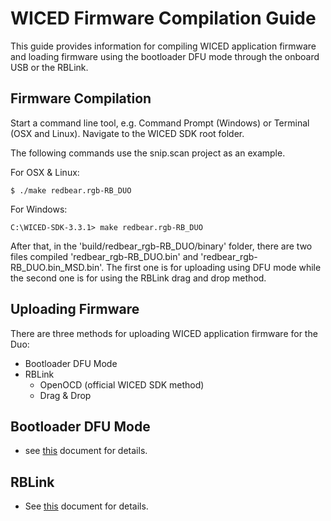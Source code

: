 
# WICED Firmware Compilation Guide

This guide provides information for compiling WICED application firmware and loading firmware using the bootloader DFU mode through the onboard USB or the RBLink.


## Firmware Compilation

Start a command line tool, e.g. Command Prompt (Windows) or Terminal (OSX and Linux). Navigate to the WICED SDK root folder.

The following commands use the snip.scan project as an example.

For OSX & Linux:
	
	$ ./make redbear.rgb-RB_DUO

For Windows:
	
	C:\WICED-SDK-3.3.1> make redbear.rgb-RB_DUO

After that, in the 'build/redbear_rgb-RB_DUO/binary' folder, there are two files compiled 'redbear_rgb-RB_DUO.bin' and 'redbear_rgb-RB_DUO.bin_MSD.bin'. The first one is for uploading using DFU mode while the second one is for using the RBLink drag and drop method.


## Uploading Firmware

There are three methods for uploading WICED application firmware for the Duo:

* Bootloader DFU Mode
* RBLink
	* OpenOCD (official WICED SDK method)
	* Drag & Drop


## Bootloader DFU Mode

* see [this](../firmware/DFU/README.md) document for details.


## RBLink

* See [this](../firmware/RBLink/README.md) document for details.


